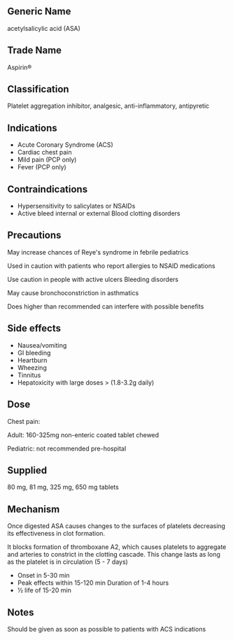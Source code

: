 ## Generic Name

acetylsalicylic acid (ASA)

## Trade Name

Aspirin®

## Classification

Platelet aggregation inhibitor, analgesic, anti-inflammatory, antipyretic

## Indications

- Acute Coronary Syndrome (ACS)
- Cardiac chest pain
- Mild pain (PCP only)
- Fever (PCP only)

## Contraindications

- Hypersensitivity to salicylates or NSAIDs
- Active bleed internal or external Blood clotting disorders

## Precautions

May increase chances of Reye's syndrome in febrile pediatrics

Used in caution with patients who report allergies to NSAID medications

Use caution in people with active ulcers Bleeding disorders

May cause bronchoconstriction in asthmatics

Does higher than recommended can interfere with possible benefits

## Side effects

- Nausea/vomiting
- GI bleeding
- Heartburn
- Wheezing
- Tinnitus
- Hepatoxicity with large doses > (1.8-3.2g daily)

## Dose

Chest pain:

Adult: 160-325mg non-enteric coated tablet chewed

Pediatric: not recommended pre-hospital

## Supplied

80 mg, 81 mg, 325 mg, 650 mg tablets

## Mechanism

Once digested ASA causes changes to the surfaces of platelets decreasing its effectiveness in clot formation.

It blocks formation of thromboxane A2, which causes platelets to aggregate and arteries to constrict in the clotting cascade. This change lasts as long as the platelet is in circulation (5 - 7 days)

- Onset in 5-30 min
- Peak effects within 15-120 min Duration of 1-4 hours
- 1⁄2 life of 15-20 min

## Notes

Should be given as soon as possible to patients with ACS indications
